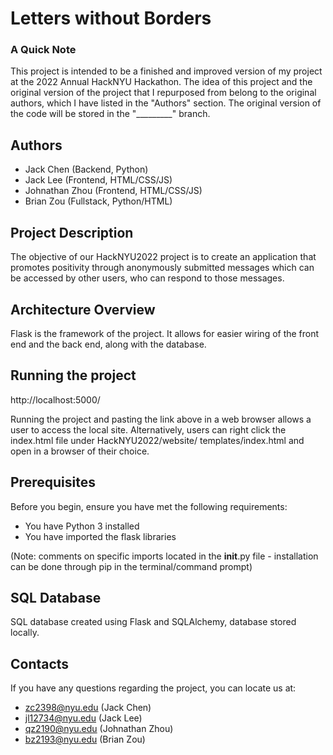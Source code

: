 # Letters without Borders

### A Quick Note
This project is intended to be a finished and improved version of my project at the 2022 Annual HackNYU Hackathon. The idea of this project and the original version of the project that I repurposed from belong to the original authors, which I have listed in the "Authors" section. The original version of the code will be stored in the "_________" branch. 

## Authors
* Jack Chen (Backend, Python)
* Jack Lee (Frontend, HTML/CSS/JS)
* Johnathan Zhou (Frontend, HTML/CSS/JS)
* Brian Zou (Fullstack, Python/HTML)

## Project Description
The objective of our HackNYU2022 project is to create an application
that promotes positivity through anonymously submitted messages
which can be accessed by other users, who can respond to those messages.

## Architecture Overview
Flask is the framework of the project. It allows for easier wiring of
the front end and the back end, along with the database.

## Running the project
http://localhost:5000/

Running the project and pasting the link above in a web browser
allows a user to access the local site. Alternatively, users
can right click the index.html file under HackNYU2022/website/
templates/index.html and open in a browser of their choice.

## Prerequisites
Before you begin, ensure you have met the following requirements:
* You have Python 3 installed
* You have imported the flask libraries 

(Note: comments on specific imports located in the __init__.py file - 
installation can be done through pip in the terminal/command prompt)

## SQL Database
SQL database created using Flask and SQLAlchemy, database stored
locally. 

## Contacts
If you have any questions regarding the project, you can locate
us at:
* zc2398@nyu.edu (Jack Chen)
* jl12734@nyu.edu (Jack Lee)
* qz2190@nyu.edu (Johnathan Zhou)
* bz2193@nyu.edu (Brian Zou)


















